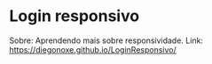 # Login responsivo

Sobre: Aprendendo mais sobre responsividade.
Link: https://diegonoxe.github.io/LoginResponsivo/
